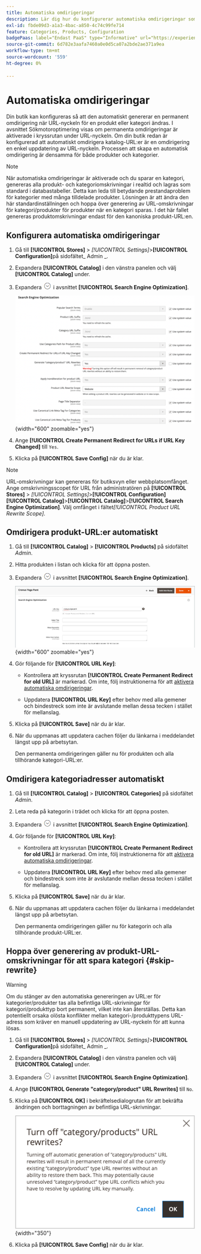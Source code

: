 ```yaml
---
title: Automatiska omdirigeringar
description: Lär dig hur du konfigurerar automatiska omdirigeringar som ska genereras när URL-nyckeln för en produkt eller kategori ändras i din Commerce-butik.
exl-id: fbde09d3-a1a3-4bac-a850-4c74c99fe714
feature: Categories, Products, Configuration
badgePaas: label="Endast PaaS" type="Informative" url="https://experienceleague.adobe.com/en/docs/commerce/user-guides/product-solutions" tooltip="Gäller endast Adobe Commerce i molnprojekt (Adobe-hanterad PaaS-infrastruktur) och lokala projekt."
source-git-commit: 6d782e3aafa7460a0e0d5ca07a2bde2ae371a9ea
workflow-type: tm+mt
source-wordcount: '559'
ht-degree: 0%

---
```


# Automatiska omdirigeringar

Din butik kan konfigureras så att den automatiskt genererar en permanent omdirigering när URL-nyckeln för en produkt eller kategori ändras. I avsnittet Sökmotoroptimering visas om permanenta omdirigeringar är aktiverade i kryssrutan under URL-nyckeln. Om din butik redan är konfigurerad att automatiskt omdirigera katalog-URL:er är en omdirigering en enkel uppdatering av URL-nyckeln. Processen att skapa en automatisk omdirigering är densamma för både produkter och kategorier.

>[!NOTE]
>
>När automatiska omdirigeringar är aktiverade och du sparar en kategori, genereras alla produkt- och kategoriomskrivningar i realtid och lagras som standard i databastabeller. Detta kan leda till betydande prestandaproblem för kategorier med många tilldelade produkter. Lösningen är att ändra den här standardinställningen och hoppa över generering av URL-omskrivningar för kategori/produkter för produkter när en kategori sparas. I det här fallet genereras produktomskrivningar endast för den kanoniska produkt-URL:en.

## Konfigurera automatiska omdirigeringar

1. Gå till **[!UICONTROL Stores]** > _[!UICONTROL Settings]_>**[!UICONTROL Configuration]**&#x200B;på sidofältet_ Admin _.

1. Expandera **[!UICONTROL Catalog]** i den vänstra panelen och välj **[!UICONTROL Catalog]** under.

1. Expandera ![Expansionsväljaren](../assets/icon-display-expand.png) i avsnittet **[!UICONTROL Search Engine Optimization]**.

   ![Katalogkonfiguration - sökmotoroptimering](../configuration-reference/catalog/assets/catalog-search-engine-optimization.png){width="600" zoomable="yes"}

1. Ange **[!UICONTROL Create Permanent Redirect for URLs if URL Key Changed]** till `Yes`.

1. Klicka på **[!UICONTROL Save Config]** när du är klar.


>[!NOTE]
>
> URL-omskrivningar kan genereras för butiksvyn eller webbplatsomfånget. Ange omskrivningsscopet för URL från administratören på **[!UICONTROL Stores]** > _[!UICONTROL Settings]_>**[!UICONTROL Configuration]**&#x200B;**[!UICONTROL Catalog]**>**[!UICONTROL Catalog]**>**[!UICONTROL Search Engine Optimization]**. Välj omfånget i fältet&#x200B;_[!UICONTROL Product URL Rewrite Scope]_.

## Omdirigera produkt-URL:er automatiskt

1. Gå till **[!UICONTROL Catalog]** > **[!UICONTROL Products]** på sidofältet _Admin_.

1. Hitta produkten i listan och klicka för att öppna posten.

1. Expandera ![Expansionsväljaren ](../assets/icon-display-expand.png) i avsnittet **[!UICONTROL Search Engine Optimization]**.

   ![Optimering av produktsökmotor - permanent omdirigering](./assets/product-search-engine-optimization-create-permanent-redirect.png){width="600" zoomable="yes"}

1. Gör följande för **[!UICONTROL URL Key]**:

   - Kontrollera att kryssrutan **[!UICONTROL Create Permanent Redirect for old URL]** är markerad. Om inte, följ instruktionerna för att [aktivera automatiska omdirigeringar](url-rewrite.md#configure-url-rewrites).

   - Uppdatera **[!UICONTROL URL Key]** efter behov med alla gemener och bindestreck som inte är avslutande mellan dessa tecken i stället för mellanslag.

1. Klicka på **[!UICONTROL Save]** när du är klar.

1. När du uppmanas att uppdatera cachen följer du länkarna i meddelandet längst upp på arbetsytan.

   Den permanenta omdirigeringen gäller nu för produkten och alla tillhörande kategori-URL:er.

## Omdirigera kategoriadresser automatiskt

1. Gå till **[!UICONTROL Catalog]** > **[!UICONTROL Categories]** på sidofältet _Admin_.

1. Leta reda på kategorin i trädet och klicka för att öppna posten.

1. Expandera ![Expansionsväljaren](../assets/icon-display-expand.png) i avsnittet **[!UICONTROL Search Engine Optimization]**.

1. Gör följande för **[!UICONTROL URL Key]**:

   - Kontrollera att kryssrutan **[!UICONTROL Create Permanent Redirect for old URL]** är markerad. Om inte, följ instruktionerna för att [aktivera automatiska omdirigeringar](url-rewrite.md#configure-url-rewrites).

   - Uppdatera **[!UICONTROL URL Key]** efter behov med alla gemener och bindestreck som inte är avslutande mellan dessa tecken i stället för mellanslag.

1. Klicka på **[!UICONTROL Save]** när du är klar.

1. När du uppmanas att uppdatera cachen följer du länkarna i meddelandet längst upp på arbetsytan.

   Den permanenta omdirigeringen gäller nu för kategorin och alla tillhörande produkt-URL:er.

## Hoppa över generering av produkt-URL-omskrivningar för att spara kategori {#skip-rewrite}

>[!WARNING]
>
>Om du stänger av den automatiska genereringen av URL:er för kategorier/produkter tas alla befintliga URL-skrivningar för kategori/produkttyp bort permanent, vilket inte kan återställas. Detta kan potentiellt orsaka olösta konflikter mellan kategori-/produkttypens URL-adress som kräver en manuell uppdatering av URL-nyckeln för att kunna lösas.

1. Gå till **[!UICONTROL Stores]** > _[!UICONTROL Settings]_>**[!UICONTROL Configuration]**&#x200B;på sidofältet_ Admin _.

1. Expandera **[!UICONTROL Catalog]** i den vänstra panelen och välj **[!UICONTROL Catalog]** under.

1. Expandera ![Expansionsväljaren](../assets/icon-display-expand.png) i avsnittet **[!UICONTROL Search Engine Optimization]**.

1. Ange **[!UICONTROL Generate "category/product" URL Rewrites]** till `No`.

1. Klicka på **[!UICONTROL OK]** i bekräftelsedialogrutan för att bekräfta ändringen och borttagningen av befintliga URL-skrivningar.

   ![Inaktivera omskrivning av kategori-/produkt-URL - bekräfta](./assets/seo-rewrite-off.png){width="350"}

1. Klicka på **[!UICONTROL Save Config]** när du är klar.
